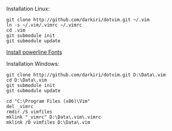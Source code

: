 Installation Linux:

    git clone http://github.com/darkiri/dotvim.git ~/.vim
    ln -s ~/.vim/.vimrc ~/.vimrc
    cd .vim
    git submodule init
    git submodule update
    
[Install powerline Fonts](https://powerline.readthedocs.io/en/latest/installation/linux.html#font-installation)

Installation Windows:

    git clone http://github.com/darkiri/dotvim.git D:\Data\.vim
    cd D:\Data\.vim
    git submodule init
    git submodule update
    
    cd "C:\Program Files (x86)\Vim"
    del _vimrc
    rmdir /S vimfiles
    mklink "_vimrc" D:\Data\.vim\.vimrc
    mklink /D vimfiles D:\Data\.vim
